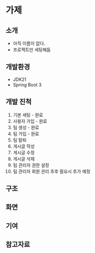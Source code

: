 # 가제

## 소개

- 아직 이름이 없다.
- 프로젝트만 세팅해둠

## 개발환경
- JDK21
- Spring Boot 3

## 개발 진척
1. 기본 세팅 - 완료
2. 사용자 가입 - 완료
3. 팀 생성 - 완료
4. 팀 가입 - 완료
5. 팀 탈퇴
6. 게시글 작성
7. 게시글 수정
8. 게시글 삭제
9. 팀 관리자 권한 설정
10. 팀 관리자 회원 관리
추후 필요시 추가 예정
## 구조

## 화면

## 기여

## 참고자료
